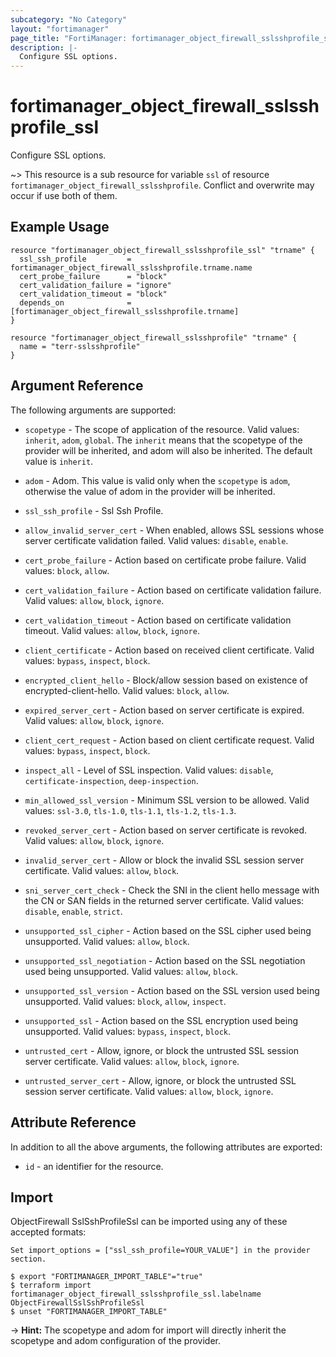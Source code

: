 ```yaml
---
subcategory: "No Category"
layout: "fortimanager"
page_title: "FortiManager: fortimanager_object_firewall_sslsshprofile_ssl"
description: |-
  Configure SSL options.
---
```


# fortimanager_object_firewall_sslsshprofile_ssl
Configure SSL options.

~> This resource is a sub resource for variable `ssl` of resource `fortimanager_object_firewall_sslsshprofile`. Conflict and overwrite may occur if use both of them.



## Example Usage

```hcl
resource "fortimanager_object_firewall_sslsshprofile_ssl" "trname" {
  ssl_ssh_profile         = fortimanager_object_firewall_sslsshprofile.trname.name
  cert_probe_failure      = "block"
  cert_validation_failure = "ignore"
  cert_validation_timeout = "block"
  depends_on              = [fortimanager_object_firewall_sslsshprofile.trname]
}

resource "fortimanager_object_firewall_sslsshprofile" "trname" {
  name = "terr-sslsshprofile"
}
```

## Argument Reference


The following arguments are supported:

* `scopetype` - The scope of application of the resource. Valid values: `inherit`, `adom`, `global`. The `inherit` means that the scopetype of the provider will be inherited, and adom will also be inherited. The default value is `inherit`.
* `adom` - Adom. This value is valid only when the `scopetype` is `adom`, otherwise the value of adom in the provider will be inherited.
* `ssl_ssh_profile` - Ssl Ssh Profile.

* `allow_invalid_server_cert` - When enabled, allows SSL sessions whose server certificate validation failed. Valid values: `disable`, `enable`.

* `cert_probe_failure` - Action based on certificate probe failure. Valid values: `block`, `allow`.

* `cert_validation_failure` - Action based on certificate validation failure. Valid values: `allow`, `block`, `ignore`.

* `cert_validation_timeout` - Action based on certificate validation timeout. Valid values: `allow`, `block`, `ignore`.

* `client_certificate` - Action based on received client certificate. Valid values: `bypass`, `inspect`, `block`.

* `encrypted_client_hello` - Block/allow session based on existence of encrypted-client-hello. Valid values: `block`, `allow`.

* `expired_server_cert` - Action based on server certificate is expired. Valid values: `allow`, `block`, `ignore`.

* `client_cert_request` - Action based on client certificate request. Valid values: `bypass`, `inspect`, `block`.

* `inspect_all` - Level of SSL inspection. Valid values: `disable`, `certificate-inspection`, `deep-inspection`.

* `min_allowed_ssl_version` - Minimum SSL version to be allowed. Valid values: `ssl-3.0`, `tls-1.0`, `tls-1.1`, `tls-1.2`, `tls-1.3`.

* `revoked_server_cert` - Action based on server certificate is revoked. Valid values: `allow`, `block`, `ignore`.

* `invalid_server_cert` - Allow or block the invalid SSL session server certificate. Valid values: `allow`, `block`.

* `sni_server_cert_check` - Check the SNI in the client hello message with the CN or SAN fields in the returned server certificate. Valid values: `disable`, `enable`, `strict`.

* `unsupported_ssl_cipher` - Action based on the SSL cipher used being unsupported. Valid values: `allow`, `block`.

* `unsupported_ssl_negotiation` - Action based on the SSL negotiation used being unsupported. Valid values: `allow`, `block`.

* `unsupported_ssl_version` - Action based on the SSL version used being unsupported. Valid values: `block`, `allow`, `inspect`.

* `unsupported_ssl` - Action based on the SSL encryption used being unsupported. Valid values: `bypass`, `inspect`, `block`.

* `untrusted_cert` - Allow, ignore, or block the untrusted SSL session server certificate. Valid values: `allow`, `block`, `ignore`.

* `untrusted_server_cert` - Allow, ignore, or block the untrusted SSL session server certificate. Valid values: `allow`, `block`, `ignore`.



## Attribute Reference

In addition to all the above arguments, the following attributes are exported:
* `id` - an identifier for the resource.

## Import

ObjectFirewall SslSshProfileSsl can be imported using any of these accepted formats:
```
Set import_options = ["ssl_ssh_profile=YOUR_VALUE"] in the provider section.

$ export "FORTIMANAGER_IMPORT_TABLE"="true"
$ terraform import fortimanager_object_firewall_sslsshprofile_ssl.labelname ObjectFirewallSslSshProfileSsl
$ unset "FORTIMANAGER_IMPORT_TABLE"
```
-> **Hint:** The scopetype and adom for import will directly inherit the scopetype and adom configuration of the provider.

